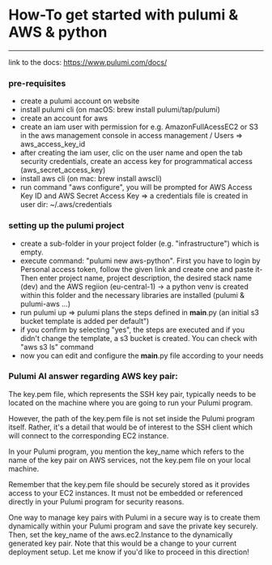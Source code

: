 # How-To get started with pulumi & AWS & python
---
link to the docs: https://www.pulumi.com/docs/

### pre-requisites
- create a pulumi account on website
- install pulumi cli (on macOS: brew install pulumi/tap/pulumi)
- create an account for aws
- create an iam user with permission for e.g. AmazonFullAcessEC2 or S3 in the aws management console in access management / Users => aws_access_key_id
- after creating the iam user, clic on the user name and open the tab security credentials, create an access key for programmatical access (aws_secret_access_key)
- install aws cli (on mac: brew install awscli)
- run command "aws configure", you will be prompted for AWS Access Key ID and AWS Secret Access Key => a credentials file is created in user dir: ~/.aws/credentials
   
### setting up the pulumi project

- create a sub-folder in your project folder (e.g. "infrastructure") which is empty.
- execute command: "pulumi new aws-python". First you have to login by Personal access token, follow the given link and create one and paste it- Then enter project name, project description, the desired stack name (dev) and the AWS regiion (eu-central-1) -> a python venv is created within this folder and the necessary libraries are installed (pulumi & pulumi-aws ...)
- run pulumi up => pulumi plans the steps defined in __main__.py (an initial s3 bucket template is added per default")
- if you confirm by selecting "yes", the steps are executed and if you didn't change the template, a s3 bucket is created. You can check with "aws s3 ls" command
- now you can edit and configure the __main__.py file according to your needs

### Pulumi AI answer regarding AWS key pair:
The key.pem file, which represents the SSH key pair, typically needs to be located on the machine where you are going to run your Pulumi program.

However, the path of the key.pem file is not set inside the Pulumi program itself. Rather, it's a detail that would be of interest to the SSH client which will connect to the corresponding EC2 instance.

In your Pulumi program, you mention the key_name which refers to the name of the key pair on AWS services, not the key.pem file on your local machine.

Remember that the key.pem file should be securely stored as it provides access to your EC2 instances. It must not be embedded or referenced directly in your Pulumi program for security reasons.

One way to manage key pairs with Pulumi in a secure way is to create them dynamically within your Pulumi program and save the private key securely. Then, set the key_name of the aws.ec2.Instance to the dynamically generated key pair. Note that this would be a change to your current deployment setup. Let me know if you'd like to proceed in this direction!
